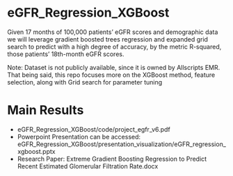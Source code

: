 # eGFR_Regression_XGBoost
Given 17 months of 100,000 patients’ eGFR scores and demographic data we will leverage gradient boosted trees regression and expanded grid search to predict with a high degree of accuracy, by the metric R-squared, those patients’ 18th-month eGFR scores. 

Note: Dataset is not publicly available, since it is owned by Allscripts EMR. That being said, this repo focuses more on the XGBoost method, feature selection, along with Grid search for parameter tuning

# Main Results
- eGFR_Regression_XGBoost/code/project_egfr_v6.pdf
- Powerpoint Presentation can be accessed: eGFR_Regression_XGBoost/presentation_visualization/eGFR_regression_xgboost.pptx
- Research Paper: Extreme Gradient Boosting Regression to Predict Recent Estimated Glomerular Filtration Rate.docx
